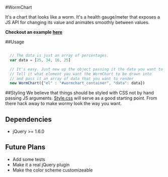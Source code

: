 #WormChart

It's a chart that looks like a worm.  It's a health gauge/meter that
exposes a JS API for changing its value and animates smoothly between values.  

**Checkout an example [here](https://waynemak.github.com/wormchart)**

##Usage
```javascript

  // The data is just an array of percentages.
  var data = [25, 34, 16, 25]

  // It's easy. Just new up the object passing it the data you want to display
  // Tell it what element you want the WormChart to be drawn into
  // and pass it an array of data that you want to render
  new WormChart({"el" : "#wormchart_container", "data": data})

```

##Styling
We believe that things should be styled with CSS not by hand passing JS
arguments. [Style.css](https://github.com/waynemak/WormChart/blob/master/style.css) will serve as a good starting point. From there hack away to make wormy look the way you want.

## Dependencies
* jQuery >= 1.6.0

## Future Plans

* Add some tests
* Make it a real jQuery plugin
* Make the color scheme customizeable
